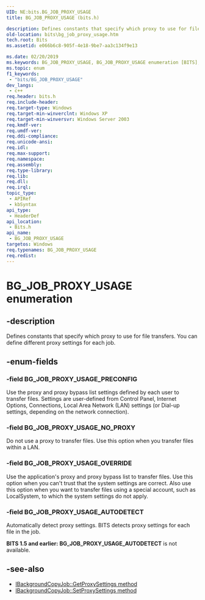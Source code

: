 ```yaml
---
UID: NE:bits.BG_JOB_PROXY_USAGE
title: BG_JOB_PROXY_USAGE (bits.h)

description: Defines constants that specify which proxy to use for file transfers. You can define different proxy settings for each job.
old-location: bits\bg_job_proxy_usage.htm
tech.root: Bits
ms.assetid: e066b6c8-905f-4e18-9be7-aa3c134f9e13

ms.date: 02/20/2019
ms.keywords: BG_JOB_PROXY_USAGE, BG_JOB_PROXY_USAGE enumeration [BITS], BG_JOB_PROXY_USAGE_AUTODETECT, BG_JOB_PROXY_USAGE_NO_PROXY, BG_JOB_PROXY_USAGE_OVERRIDE, BG_JOB_PROXY_USAGE_PRECONFIG, _drz_bg_job_proxy_usage, bits.bg_job_proxy_usage, bits/BG_JOB_PROXY_USAGE, bits/BG_JOB_PROXY_USAGE_AUTODETECT, bits/BG_JOB_PROXY_USAGE_NO_PROXY, bits/BG_JOB_PROXY_USAGE_OVERRIDE, bits/BG_JOB_PROXY_USAGE_PRECONFIG
ms.topic: enum
f1_keywords: 
 - "bits/BG_JOB_PROXY_USAGE"
dev_langs:
 - c++
req.header: bits.h
req.include-header: 
req.target-type: Windows
req.target-min-winverclnt: Windows XP
req.target-min-winversvr: Windows Server 2003
req.kmdf-ver: 
req.umdf-ver: 
req.ddi-compliance: 
req.unicode-ansi: 
req.idl: 
req.max-support: 
req.namespace: 
req.assembly: 
req.type-library: 
req.lib: 
req.dll: 
req.irql: 
topic_type:
 - APIRef
 - kbSyntax
api_type:
 - HeaderDef
api_location:
 - Bits.h
api_name:
 - BG_JOB_PROXY_USAGE
targetos: Windows
req.typenames: BG_JOB_PROXY_USAGE
req.redist: 
---
```


# BG_JOB_PROXY_USAGE enumeration

## -description
Defines constants that specify which proxy to use for file transfers. You can define different proxy settings for each job.

## -enum-fields

### -field BG_JOB_PROXY_USAGE_PRECONFIG
Use the proxy and proxy bypass list settings defined by each user to transfer files. Settings are user-defined from Control Panel, Internet Options, Connections, Local Area Network (LAN) settings (or Dial-up settings, depending on the network connection).

### -field BG_JOB_PROXY_USAGE_NO_PROXY
Do not use a proxy to transfer files. Use this option when you transfer files within a LAN.

### -field BG_JOB_PROXY_USAGE_OVERRIDE
Use the application's proxy and proxy bypass list to transfer files. Use this option when you can't trust that the system settings are correct. Also use this option when you want to transfer files using a special account, such as LocalSystem, to which the system settings do not apply.

### -field BG_JOB_PROXY_USAGE_AUTODETECT
Automatically detect proxy settings. BITS detects proxy settings for each file in the job.

**BITS 1.5 and earlier:** **BG_JOB_PROXY_USAGE_AUTODETECT** is not available.

## -see-also

* [IBackgroundCopyJob::GetProxySettings method](/windows/desktop/api/bits/nf-bits-ibackgroundcopyjob-getproxysettings)
* [IBackgroundCopyJob::SetProxySettings method](/windows/desktop/api/bits/nf-bits-ibackgroundcopyjob-setproxysettings)
